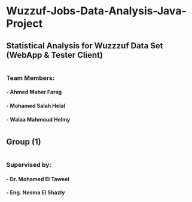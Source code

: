 # Wuzzuf-Jobs-Data-Analysis-Java-Project
## Statistical Analysis for Wuzzzuf Data Set (WebApp & Tester Client)
#

### Team Members:
####  - Ahmed Maher Farag
####  - Mohamed Salah Helal
####  - Walaa Mahmoud Helmy
#
## Group (1) 

#
### Supervised by:
####  - Dr. Mohamed El Taweel
####  - Eng. Nesma El Shazly

